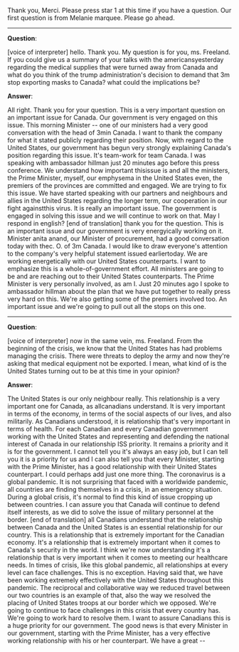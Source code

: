 

Thank you, Merci.
Please press star 1 at this time if you have a question.
Our first question is from Melanie marquee.
Please go ahead.

---

**Question**:

[voice of interpreter] hello.
Thank you.
My question is for you, ms. Freeland.
If you could give us a summary of your talks with the americansyesterday regarding the medical supplies that were turned away from Canada and what do you think of the trump administration's decision to demand that 3m stop exporting masks to Canada? what could the implications be?



**Answer**:

All right.
Thank you for your question.
This is a very important question on an important issue for Canada.
Our government is very engaged on this issue.
This morning Minister -- one of our ministers had a very good conversation with the head of 3min Canada.
I want to thank the company for what it stated publicly regarding their position.
Now, with regard to the United States, our government has begun very strongly explaining Canada's position regarding this issue.
It's team-work for team Canada.
I was speaking with ambassador hillman just 20 minutes ago before this press conference.
We understand how important thisissue is and all the ministers, the Prime Minister, myself, our emphysema in the United States even, the premiers of the provinces are committed and engaged.
We are trying to fix this issue.
We have started speaking with our partners and neighbours and allies in the United States regarding the longer term, our cooperation in our fight againstthis virus.
It is really an important issue.
The government is engaged in solving this issue and we will continue to work on that.
May I respond in english? [end of translation] thank you for the question.
This is an important issue and our government is very energyically working on it. Minister anita anand, our Minister of procurement, had a good conversation today with thec.
O. of 3m Canada.
I would like to draw everyone's attention to the company's very helpful statement issued earliertoday.
We are working energetically with our United States counterparts.
I want to emphasize this is a whole-of-government effort.
All ministers are going to be and are reaching out to their United States counterparts.
The Prime Minister is very personally involved, as am I. Just 20 minutes ago I spoke to ambassador hillman about the plan that we have put together to really press very hard on this.
We're also getting some of the premiers involved too.
An important issue and we're going to pull out all the stops on this one.

---

**Question**:

[voice of interpreter] now in the same vein, ms. Freeland.
From the beginning of the crisis, we know that the United States has had problems managing the crisis.
There were threats to deploy the army and now they're asking that medical equipment not be exported.
I mean, what kind of is the United States turning out to be at this time in your opinion?



**Answer**:

The United States is our only neighbour really.
This relationship is a very important one for Canada, as allcanadians understand.
It is very important in terms of the economy, in terms of the social aspects of our lives, and also militarily.
As Canadians understood, it is relationship that's very important in terms of health.
For each Canadian and every Canadian government working with the United States and representing and defending the national interest of Canada in our relationship ISS priority.
It remains a priority and it is for the government.
I cannot tell you it's always an easy job, but I can tell you it is a priority for us and I can also tell you that every Minister, starting with the Prime Minister, has a good relationship with their United States counterpart.
I could perhaps add just one more thing.
The coronavirus is a global pandemic.
It is not surprising that faced with a worldwide pandemic, all countries are finding themselves in a crisis, in an emergency situation.
During a global crisis, it's normal to find this kind of issue cropping up between countries.
I can assure you that Canada will continue to defend itself interests, as we did to solve the issue of military personnel at the border.
[end of translation] all Canadians understand that the relationship between Canada and the United States is an essential relationship for our country.
This is a relationship that is extremely important for the Canadian economy.
It's a relationship that is extremely important when it comes to Canada's security in the world.
I think we're now understanding it's a relationship that is very important when it comes to meeting our healthcare needs.
In times of crisis, like this global pandemic, all relationships at every level can face challenges.
This is no exception.
Having said that, we have been working extremely effectively with the United States throughout this pandemic.
The reciprocal and collaborative way we reduced travel between our two countries is an example of that, also the way we resolved the placing of United States troops at our border which we opposed.
We're going to continue to face challenges in this crisis that every country has.
We're going to work hard to resolve them.
I want to assure Canadians this is a huge priority for our government.
The good news is that every Minister in our government, starting with the Prime Minister, has a very effective working relationship with his or her counterpart.
We have a great --

